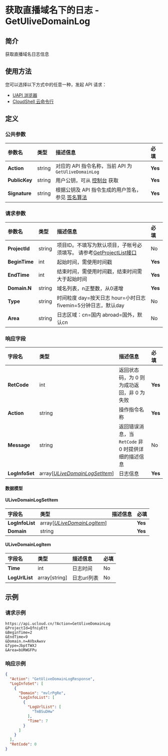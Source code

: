 # 获取直播域名下的日志 - GetUliveDomainLog

## 简介

获取直播域名日志信息






## 使用方法

您可以选择以下方式中的任意一种，发起 API 请求：
- [UAPI 浏览器](https://console.ucloud.cn/uapi/detail?id=GetUliveDomainLog)
- [CloudShell 云命令行](https://shell.ucloud.cn/)


## 定义

### 公共参数

| 参数名 | 类型 | 描述信息 | 必填 |
|:---|:---|:---|:---|
| **Action**     | string  | 对应的 API 指令名称，当前 API 为 `GetUliveDomainLog`                        | **Yes** |
| **PublicKey**  | string  | 用户公钥，可从 [控制台](https://console.ucloud.cn/uapi/apikey) 获取                                             | **Yes** |
| **Signature**  | string  | 根据公钥及 API 指令生成的用户签名，参见 [签名算法](api/summary/signature.md)  | **Yes** |

### 请求参数

| 参数名 | 类型 | 描述信息 | 必填 |
|:---|:---|:---|:---|
| **ProjectId** | string | 项目ID。不填写为默认项目，子帐号必须填写。 请参考[GetProjectList接口](https://docs.ucloud.cn/api/summary/get_project_list) |No|
| **BeginTime** | int | 起始时间，需使用时间戳 |**Yes**|
| **EndTime** | int | 结束时间，需使用时间戳，结束时间需大于起始时间 |**Yes**|
| **Domain.N** | string | 域名列表，n正整数，从0递增 |**Yes**|
| **Type** | string | 时间粒度 day=按天日志  hour=小时日志  fivemin=5分钟日志，默认day |No|
| **Area** | string | 日志区域：cn=国内  abroad=国外，默认cn |No|

### 响应字段

| 字段名 | 类型 | 描述信息 | 必填 |
|:---|:---|:---|:---|
| **RetCode** | int | 返回状态码，为 0 则为成功返回，非 0 为失败 |**Yes**|
| **Action** | string | 操作指令名称 |**Yes**|
| **Message** | string | 返回错误消息，当 `RetCode` 非 0 时提供详细的描述信息 |No|
| **LogInfoSet** | array[[*ULiveDomainLogSetItem*](#ULiveDomainLogSetItem)] | 日志信息 |**Yes**|

#### 数据模型


#### ULiveDomainLogSetItem

| 字段名 | 类型 | 描述信息 | 必填 |
|:---|:---|:---|:---|
| **LogInfoList** | array[[*ULiveDomainLogItem*](#ULiveDomainLogItem)] |  |**Yes**|
| **Domain** | string |  |**Yes**|

#### ULiveDomainLogItem

| 字段名 | 类型 | 描述信息 | 必填 |
|:---|:---|:---|:---|
| **Time** | int | 日志时间 |No|
| **LogUrlList** | array[string] | 日志url列表 |No|

## 示例

### 请求示例
    
```
https://api.ucloud.cn/?Action=GetUliveDomainLog
&ProjectId=QfniyEtt
&BeginTime=2
&EndTime=9
&Domain.n=AVbxAwxv
&Type=JbptTWXJ
&Area=bURWGFPu
```

### 响应示例
    
```json
{
  "Action": "GetUliveDomainLogResponse",
  "LogInfoSet": [
    {
      "Domain": "mvlrPgRe",
      "LogInfoList": [
        {
          "LogUrlList": [
            "TmBSuDHw"
          ],
          "Time": 7
        }
      ]
    }
  ],
  "RetCode": 0
}
```





